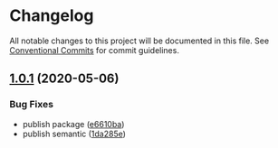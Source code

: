 # Changelog

All notable changes to this project will be documented in this file. See
[Conventional Commits](https://conventionalcommits.org) for commit guidelines.

## [1.0.1](https://github.com/ammora-team/macos-vpn/compare/v1.0.0...v1.0.1) (2020-05-06)


### Bug Fixes

* publish package ([e6610ba](https://github.com/ammora-team/macos-vpn/commit/e6610ba916bf4a916e1ff3df8f794fb85e77df82))
* publish semantic ([1da285e](https://github.com/ammora-team/macos-vpn/commit/1da285e7bd61fe70e603108bb5be145262242c67))
